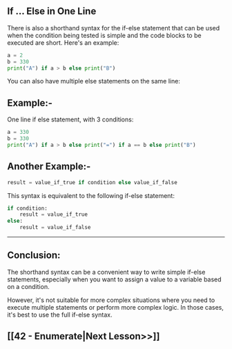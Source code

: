 ## If ... Else in One Line

There is also a shorthand syntax for the if-else statement that can be used when the condition being tested is simple and the code blocks to be executed are short. Here's an example:
```python
a = 2
b = 330
print("A") if a > b else print("B")
```

You can also have multiple else statements on the same line:

## Example:-
One line if else statement, with 3 conditions:
```python
a = 330
b = 330
print("A") if a > b else print("=") if a == b else print("B")
```

## Another Example:- 
```python
result = value_if_true if condition else value_if_false

```

This syntax is equivalent to the following if-else statement:
```python
if condition:
    result = value_if_true
else:
    result = value_if_false

```

--- 
## Conclusion:

The shorthand syntax can be a convenient way to write simple if-else statements, especially when you want to assign a value to a variable based on a condition. 

However, it's not suitable for more complex situations where you need to execute multiple statements or perform more complex logic. In those cases, it's best to use the full if-else syntax.



## [[42 - Enumerate|Next Lesson>>]]